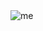 <picture>
 <source media="(prefers-color-scheme: dark)" srcset=https://github.com/vampyrumspectrum/vampyrumspectrum/blob/main/Untitled22_20240921125943.png>
 <source media="(prefers-color-scheme: light)" srcset=https://github.com/vampyrumspectrum/vampyrumspectrum/blob/main/Untitled22_20240921125943.png>
 <img alt=me src=[tumblr_1519a8133da214e0c3981f6f7502d4af_4d3e6d92_2048.png](https://github.com/vampyrumspectrum/vampyrumspectrum/blob/main/tumblr_1519a8133da214e0c3981f6f7502d4af_4d3e6d92_2048.png)>
</picture>
